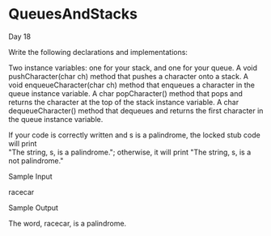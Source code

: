 # QueuesAndStacks
Day 18

Write the following declarations and implementations:

Two instance variables: one for your stack, and one for your queue.
A void pushCharacter(char ch) method that pushes a character onto a stack.
A void enqueueCharacter(char ch) method that enqueues a character in the queue instance variable.
A char popCharacter() method that pops and returns the character at the top of the stack instance variable.
A char dequeueCharacter() method that dequeues and returns the first character in the queue instance variable.

If your code is correctly written and s is a palindrome, the locked stub code will print  
"The string, s, is a palindrome."; otherwise, it will print "The string, s, is a not palindrome."

Sample Input  

racecar  

Sample Output  

The word, racecar, is a palindrome.  
